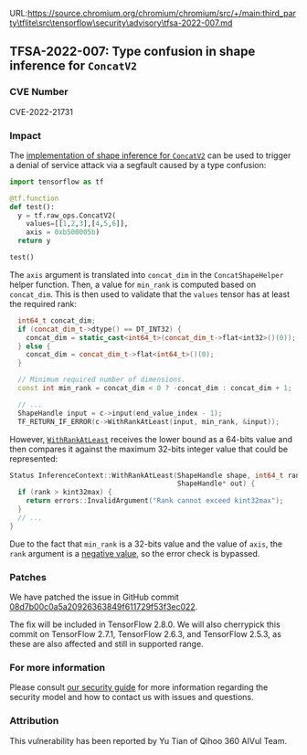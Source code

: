 URL:https://source.chromium.org/chromium/chromium/src/+/main:third_party\tflite\src\tensorflow\security\advisory\tfsa-2022-007.md
## TFSA-2022-007: Type confusion in shape inference for `ConcatV2`

### CVE Number
CVE-2022-21731

### Impact
The [implementation of shape inference for `ConcatV2`](https://github.com/tensorflow/tensorflow/blob/5100e359aef5c8021f2e71c7b986420b85ce7b3d/tensorflow/core/framework/common_shape_fns.cc#L1961-L2059) can be used to trigger a denial of service attack via a segfault caused by a type confusion:

```python
import tensorflow as tf

@tf.function
def test():
  y = tf.raw_ops.ConcatV2(
    values=[[1,2,3],[4,5,6]],
    axis = 0xb500005b)
  return y

test()
```

The `axis` argument is translated into `concat_dim` in the `ConcatShapeHelper` helper function. Then, a value for `min_rank` is computed based on `concat_dim`. This is then used to validate that the `values` tensor has at least the required rank:

```cc
  int64_t concat_dim;
  if (concat_dim_t->dtype() == DT_INT32) {
    concat_dim = static_cast<int64_t>(concat_dim_t->flat<int32>()(0));
  } else {
    concat_dim = concat_dim_t->flat<int64_t>()(0);
  }

  // Minimum required number of dimensions.
  const int min_rank = concat_dim < 0 ? -concat_dim : concat_dim + 1;

  // ...
  ShapeHandle input = c->input(end_value_index - 1);
  TF_RETURN_IF_ERROR(c->WithRankAtLeast(input, min_rank, &input));
```

However, [`WithRankAtLeast`](https://github.com/tensorflow/tensorflow/blob/5100e359aef5c8021f2e71c7b986420b85ce7b3d/tensorflow/core/framework/shape_inference.cc#L345-L358) receives the lower bound as a 64-bits value and then compares it against the maximum 32-bits integer value that could be represented:

```cc
Status InferenceContext::WithRankAtLeast(ShapeHandle shape, int64_t rank,
                                         ShapeHandle* out) {
  if (rank > kint32max) {
    return errors::InvalidArgument("Rank cannot exceed kint32max");
  }
  // ...
}
```

Due to the fact that `min_rank` is a 32-bits value and the value of `axis`, the `rank` argument is a [negative value](https://godbolt.org/z/Gcr5haMob), so the error check is bypassed.

### Patches
We have patched the issue in GitHub commit [08d7b00c0a5a20926363849f611729f53f3ec022](https://github.com/tensorflow/tensorflow/commit/08d7b00c0a5a20926363849f611729f53f3ec022).

The fix will be included in TensorFlow 2.8.0. We will also cherrypick this commit on TensorFlow 2.7.1, TensorFlow 2.6.3, and TensorFlow 2.5.3, as these are also affected and still in supported range.

### For more information
Please consult [our security guide](https://github.com/tensorflow/tensorflow/blob/master/SECURITY.md) for more information regarding the security model and how to contact us with issues and questions.

### Attribution
This vulnerability has been reported by Yu Tian of Qihoo 360 AIVul Team.
